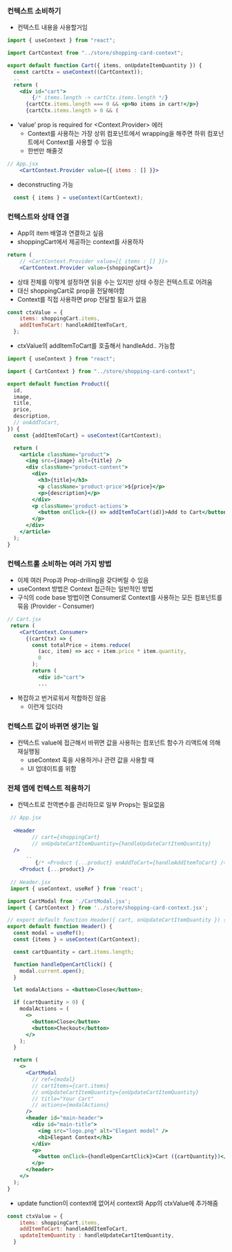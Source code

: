 ### 컨텍스트 소비하기

- 컨텍스트 내용을 사용할거임

```jsx
import { useContext } from "react";

import CartContext from "../store/shopping-card-context";

export default function Cart({ items, onUpdateItemQuantity }) {
  const cartCtx = useContext((CartContext));
  ..
  return (
    <div id="cart">
	    {/* items.length -> cartCtx.items.length */}
      {cartCtx.items.length === 0 && <p>No items in cart!</p>}
      {cartCtx.items.length > 0 && (
```

- ‘value’ prop is required for <Context.Provider> 에러
    - Context를 사용하는 가장 상위 컴포넌트에서 wrapping을 해주면 하위 컴포넌트에서 Context를 사용할 수 있음
    - 한번만 해줄것

```jsx
// App.jsx
    <CartContext.Provider value={{ items : [] }}>
```

- deconstructing 가능

```jsx
  const { items } = useContext(CartContext);
```

### 컨텍스트와 상태 연결

- App의 item 배열과 연결하고 싶음
- shoppingCart에서 제공하는 context를 사용하자

```jsx
return (
    // <CartContext.Provider value={{ items : [] }}>
    <CartContext.Provider value={shoppingCart}>
```

- 상태 전체를 이렇게 설정하면 읽을 수는 있지만 상태 수정은 컨텍스트로 어려움
- 대신 shoppingCart로 prop을 전달해야함
- Context를 직접 사용하면 prop 전달할 필요가 없음

```jsx
const ctxValue = {
    items: shoppingCart.items,
    addItemToCart: handleAddItemToCart,
  };
```

- ctxValue의 addItemToCart를 호출해서 handleAdd.. 가능함

```jsx
import { useContext } from "react";

import { CartContext } from "../store/shopping-card-context";

export default function Product({
  id,
  image,
  title,
  price,
  description,
  // onAddToCart,
}) {
  const {addItemToCart} = useContext(CartContext);

  return (
    <article className="product">
      <img src={image} alt={title} />
      <div className="product-content">
        <div>
          <h3>{title}</h3>
          <p className='product-price'>${price}</p>
          <p>{description}</p>
        </div>
        <p className='product-actions'>
          <button onClick={() => addItemToCart(id)}>Add to Cart</button>
        </p>
      </div>
    </article>
  );
}

```

### 컨텍스트롤 소비하는 여러 가지 방법

- 이제 여러 Prop과 Prop-drilling을 갖다버릴 수 있음
- useContext 방법은 Context 접근하는 일반적인 방법
- 구식의 code base 방법이면 Consumer로 Context를 사용하는 모든 컴포넌트를 묶음 (Provider - Consumer)

```jsx
// Cart.jsx
 return (
    <CartContext.Consumer>
      {(cartCtx) => {
        const totalPrice = items.reduce(
          (acc, item) => acc + item.price * item.quantity,
          0
        );
        return (
          <div id="cart">
          ...
```

- 복잡하고 번거로워서 적합하진 않음
    - 이런게 있더라

### 컨텍스트 값이 바뀌면 생기는 일

- 컨텍스트 value에 접근해서 바뀌면 값을 사용하는 컴포넌트 함수가 리액트에 의해 재실행됨
    - useContext 훅을 사용하거나 관련 값을 사용할 때
    - UI 업데이트를 위함

### 전체 앱에 컨텍스트 적용하기

- 컨텍스트로 전역변수를 관리하므로 일부 Props는 필요없음

```jsx
 // App.jsx
 
  <Header
        // cart={shoppingCart}
        // onUpdateCartItemQuantity={handleUpdateCartItemQuantity}
  />
      ..
		 {/* <Product {...product} onAddToCart={handleAddItemToCart} /> */}
    <Product {...product} />
 
 // Header.jsx
 import { useContext, useRef } from 'react';

import CartModal from './CartModal.jsx';
import { CartContext } from '../store/shopping-card-context.jsx';

// export default function Header({ cart, onUpdateCartItemQuantity }) {
export default function Header() {
  const modal = useRef();
  const {items } = useContext(CartContext);

  const cartQuantity = cart.items.length;

  function handleOpenCartClick() {
    modal.current.open();
  }

  let modalActions = <button>Close</button>;

  if (cartQuantity > 0) {
    modalActions = (
      <>
        <button>Close</button>
        <button>Checkout</button>
      </>
    );
  }

  return (
    <>
      <CartModal
        // ref={modal}
        // cartItems={cart.items}
        // onUpdateCartItemQuantity={onUpdateCartItemQuantity}
        // title="Your Cart"
        // actions={modalActions}
      />
      <header id="main-header">
        <div id="main-title">
          <img src="logo.png" alt="Elegant model" />
          <h1>Elegant Context</h1>
        </div>
        <p>
          <button onClick={handleOpenCartClick}>Cart ({cartQuantity})</button>
        </p>
      </header>
    </>
  );
}

```

- update function이 context에 없어서 context와 App의 ctxValue에 추가해줌

```jsx
const ctxValue = {
    items: shoppingCart.items,
    addItemToCart: handleAddItemToCart,
    updateItemQuantity : handleUpdateCartItemQuantity,
  }
```

